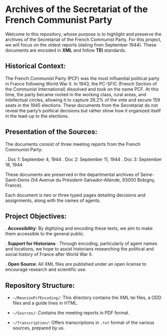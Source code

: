  # Archives of the Secretariat of the French Communist Party

Welcome to this repository, whose purpose is to highlight and preserve the archives of the Secretariat of the French Communist Party. For this project, we will focus on the oldest reports (dating from September 1944). These documents are encoded in **XML** and follow **TEI** standards.

## Historical Context:

The French Communist Party (PCF) was the most influential political party in France following World War II. In 1943, the PC-SFIC (French Section of the Communist International) dissolved and took on the name PCF. At this time, the party became rooted in the working class, rural areas, and intellectual circles, allowing it to capture 26.2% of the vote and secure 159 seats in the 1945 elections. These documents from the Secretariat do not reveal the party’s political decisions but rather show how it organized itself in the lead-up to the elections.

## Presentation of the Sources:

The documents consist of three meeting reports from the French Communist Party:

   . Doc 1: September 4, 1944
   . Doc 2: September 11, 1944
   . Doc 3: September 18, 1944

These documents are preserved in the departmental archives of Seine-Saint-Denis (54 Avenue du Président-Salvador-Allende, 93000 Bobigny, France).

Each document is two or three typed pages detailing decisions and assignments, along with the names of agents.

## Project Objectives:

  . **Accessibility**: By digitizing and encoding these texts, we aim to make them accessible to the general public.

  .  **Support for Historians** : Through encoding, particularly of agent names and locations, we hope to assist historians researching the political and social history of France after World War II.

  . **Open Source**: All XML files are published under an open license to encourage research and scientific use.

## Repository Structure: 

- `~/ReunionPcfEncoding/`: This directory contains the XML tei files, a ODD files and a guide lines in HTML.

- `~/Sources/`: Contains the meeting reports in PDF format.

- `~/Transcription/`: Offers transcriptions in `.txt` format of the various sources, prepared by us.

